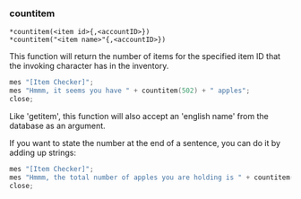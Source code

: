 ### countitem
```
*countitem(<item id>{,<accountID>})
*countitem("<item name>"{,<accountID>})
```

This function will return the number of items for the specified item ID that the
invoking character has in the inventory.

```c
mes "[Item Checker]";
mes "Hmmm, it seems you have " + countitem(502) + " apples";
close;
```

Like 'getitem', this function will also accept an 'english name' from the
database as an argument.

If you want to state the number at the end of a sentence, you can do it by
adding up strings:

```c
mes "[Item Checker]";
mes "Hmmm, the total number of apples you are holding is " + countitem("APPLE");
close;
```
